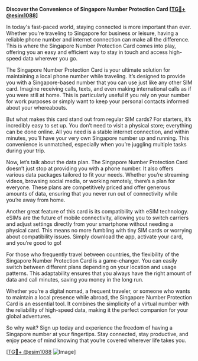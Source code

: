 **Discover the Convenience of Singapore Number Protection Card [[TG💪+ @esim1088](https://t.me/s/esim1088)]**

In today's fast-paced world, staying connected is more important than ever. Whether you're traveling to Singapore for business or leisure, having a reliable phone number and internet connection can make all the difference. This is where the Singapore Number Protection Card comes into play, offering you an easy and efficient way to stay in touch and access high-speed data wherever you go.

The Singapore Number Protection Card is your ultimate solution for maintaining a local phone number while traveling. It’s designed to provide you with a Singapore-based number that you can use just like any other SIM card. Imagine receiving calls, texts, and even making international calls as if you were still at home. This is particularly useful if you rely on your number for work purposes or simply want to keep your personal contacts informed about your whereabouts.

But what makes this card stand out from regular SIM cards? For starters, it’s incredibly easy to set up. You don’t need to visit a physical store; everything can be done online. All you need is a stable internet connection, and within minutes, you’ll have your very own Singapore number up and running. This convenience is unmatched, especially when you’re juggling multiple tasks during your trip.

Now, let’s talk about the data plan. The Singapore Number Protection Card doesn’t just stop at providing you with a phone number. It also offers various data packages tailored to fit your needs. Whether you’re streaming videos, browsing social media, or working remotely, there’s a plan for everyone. These plans are competitively priced and offer generous amounts of data, ensuring that you never run out of connectivity while you’re away from home.

Another great feature of this card is its compatibility with eSIM technology. eSIMs are the future of mobile connectivity, allowing you to switch carriers and adjust settings directly from your smartphone without needing a physical card. This means no more fumbling with tiny SIM cards or worrying about compatibility issues. Simply download the app, activate your card, and you’re good to go!

For those who frequently travel between countries, the flexibility of the Singapore Number Protection Card is a game-changer. You can easily switch between different plans depending on your location and usage patterns. This adaptability ensures that you always have the right amount of data and call minutes, saving you money in the long run.

Whether you’re a digital nomad, a frequent traveler, or someone who wants to maintain a local presence while abroad, the Singapore Number Protection Card is an essential tool. It combines the simplicity of a virtual number with the reliability of high-speed data, making it the perfect companion for your global adventures.

So why wait? Sign up today and experience the freedom of having a Singapore number at your fingertips. Stay connected, stay productive, and enjoy peace of mind knowing that you’re covered wherever life takes you. 

[[TG💪+ @esim1088](https://t.me/s/esim1088) ![Image](https://i.postimg.cc/Y0z9fWf4/image.png)]